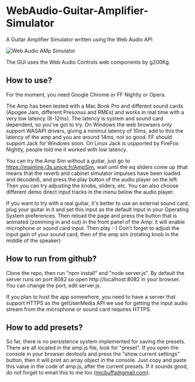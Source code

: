 # WebAudio-Guitar-Amplifier-Simulator
A Guitar Amplifier Simulator written using the Web Audio API

![Web Audio AMp Simulator](http://i.imgur.com/WhImffj.jpg)

The GUI uses the Web Audio Controls web components by g200Kg.

How to use?
-----------

For the moment, you need Google Chrome or FF Nightly or Opera.

The Amp has been tested with a Mac Book Pro and different sound cards (Apogee Jam, different Presonus and RMEs) and works in real time with a very low latency (8-12ms). The latency is system and sound card dependent, so you've got to try. On Windows the web browsers only support WASAPI drivers, giving a minimul latency of 10ms, add to this the latency of the amp and you are around 14ms, not so good. FF should support Jack for Windows soon. On Linux Jack is uspported by FireFox Nightly, people told me it worked with low latency.

You can try the Amp Sim without a guitar, just go to https://mainline.i3s.unice.fr/AmpSim, wait until the eq sliders come up (that
means that the reverb and cabinet simulator impulses have been loaded and decoded), and press the play button of the audio player on
the left. Then you can try adjusting the knobs, sliders, etc. You can also choose different demo direct input tracks in the menu below the audio player.

If you want to try with a real guitar, it's better to use an external sound card, plug your guitar in it and set this input as the
default input in your Operating System preferences. Then reload the page and press the button that is animated (zomming in and out) in
the front panel of the Amp: it will enable microphone or sound card input. Then play :-) Don't forget to adjust the input gain of your sound card, then of the amp sim (rotating knob in the middle of the speaker)

How to run from github?
-----------------------
Clone the repo, then run "npm install" and "node server.js". By default the server runs on port 8082 so open  http://localhost:8082 in
your browser. You can change the port, edit server.js.

If you plan to host the app somewhere, you need to have a server that support HTTPS as the getUserMedia API we use for getting the input audio stream from the microphone or sound card requires HTTPS.

How to add presets?
-------------------

So far, there is no persistence system implemented for saving the presets. There are all located in the amp.js file, look for "preset".
If you open the console in your browser devtools and press the "show current settings" button, then it will print an array object in the
console. Just copy and paste this value in the code of amp.js, after the current presets. If it sounds good, do not forget to email this
to me too (micbuffa@gmail.com).
